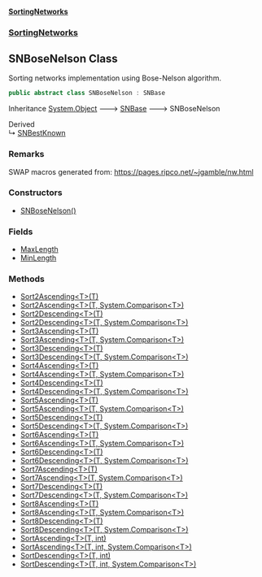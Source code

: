 #### [SortingNetworks](./index.md 'index')
### [SortingNetworks](./SortingNetworks.md 'SortingNetworks')
## SNBoseNelson Class
Sorting networks implementation using Bose-Nelson algorithm.  
```csharp
public abstract class SNBoseNelson : SNBase
```
Inheritance [System.Object](https://docs.microsoft.com/en-us/dotnet/api/System.Object 'System.Object') &#129106; [SNBase](./SortingNetworks-SNBase.md 'SortingNetworks.SNBase') &#129106; SNBoseNelson  

Derived  
&#8627; [SNBestKnown](./SortingNetworks-SNBestKnown.md 'SortingNetworks.SNBestKnown')  
### Remarks
SWAP macros generated from: https://pages.ripco.net/~jgamble/nw.html  
### Constructors
- [SNBoseNelson()](./SortingNetworks-SNBoseNelson-SNBoseNelson().md 'SortingNetworks.SNBoseNelson.SNBoseNelson()')
### Fields
- [MaxLength](./SortingNetworks-SNBoseNelson-MaxLength.md 'SortingNetworks.SNBoseNelson.MaxLength')
- [MinLength](./SortingNetworks-SNBoseNelson-MinLength.md 'SortingNetworks.SNBoseNelson.MinLength')
### Methods
- [Sort2Ascending&lt;T&gt;(T)](./SortingNetworks-SNBoseNelson-Sort2Ascending-T-(T).md 'SortingNetworks.SNBoseNelson.Sort2Ascending&lt;T&gt;(T)')
- [Sort2Ascending&lt;T&gt;(T, System.Comparison&lt;T&gt;)](./SortingNetworks-SNBoseNelson-Sort2Ascending-T-(T_System-Comparison-T-).md 'SortingNetworks.SNBoseNelson.Sort2Ascending&lt;T&gt;(T, System.Comparison&lt;T&gt;)')
- [Sort2Descending&lt;T&gt;(T)](./SortingNetworks-SNBoseNelson-Sort2Descending-T-(T).md 'SortingNetworks.SNBoseNelson.Sort2Descending&lt;T&gt;(T)')
- [Sort2Descending&lt;T&gt;(T, System.Comparison&lt;T&gt;)](./SortingNetworks-SNBoseNelson-Sort2Descending-T-(T_System-Comparison-T-).md 'SortingNetworks.SNBoseNelson.Sort2Descending&lt;T&gt;(T, System.Comparison&lt;T&gt;)')
- [Sort3Ascending&lt;T&gt;(T)](./SortingNetworks-SNBoseNelson-Sort3Ascending-T-(T).md 'SortingNetworks.SNBoseNelson.Sort3Ascending&lt;T&gt;(T)')
- [Sort3Ascending&lt;T&gt;(T, System.Comparison&lt;T&gt;)](./SortingNetworks-SNBoseNelson-Sort3Ascending-T-(T_System-Comparison-T-).md 'SortingNetworks.SNBoseNelson.Sort3Ascending&lt;T&gt;(T, System.Comparison&lt;T&gt;)')
- [Sort3Descending&lt;T&gt;(T)](./SortingNetworks-SNBoseNelson-Sort3Descending-T-(T).md 'SortingNetworks.SNBoseNelson.Sort3Descending&lt;T&gt;(T)')
- [Sort3Descending&lt;T&gt;(T, System.Comparison&lt;T&gt;)](./SortingNetworks-SNBoseNelson-Sort3Descending-T-(T_System-Comparison-T-).md 'SortingNetworks.SNBoseNelson.Sort3Descending&lt;T&gt;(T, System.Comparison&lt;T&gt;)')
- [Sort4Ascending&lt;T&gt;(T)](./SortingNetworks-SNBoseNelson-Sort4Ascending-T-(T).md 'SortingNetworks.SNBoseNelson.Sort4Ascending&lt;T&gt;(T)')
- [Sort4Ascending&lt;T&gt;(T, System.Comparison&lt;T&gt;)](./SortingNetworks-SNBoseNelson-Sort4Ascending-T-(T_System-Comparison-T-).md 'SortingNetworks.SNBoseNelson.Sort4Ascending&lt;T&gt;(T, System.Comparison&lt;T&gt;)')
- [Sort4Descending&lt;T&gt;(T)](./SortingNetworks-SNBoseNelson-Sort4Descending-T-(T).md 'SortingNetworks.SNBoseNelson.Sort4Descending&lt;T&gt;(T)')
- [Sort4Descending&lt;T&gt;(T, System.Comparison&lt;T&gt;)](./SortingNetworks-SNBoseNelson-Sort4Descending-T-(T_System-Comparison-T-).md 'SortingNetworks.SNBoseNelson.Sort4Descending&lt;T&gt;(T, System.Comparison&lt;T&gt;)')
- [Sort5Ascending&lt;T&gt;(T)](./SortingNetworks-SNBoseNelson-Sort5Ascending-T-(T).md 'SortingNetworks.SNBoseNelson.Sort5Ascending&lt;T&gt;(T)')
- [Sort5Ascending&lt;T&gt;(T, System.Comparison&lt;T&gt;)](./SortingNetworks-SNBoseNelson-Sort5Ascending-T-(T_System-Comparison-T-).md 'SortingNetworks.SNBoseNelson.Sort5Ascending&lt;T&gt;(T, System.Comparison&lt;T&gt;)')
- [Sort5Descending&lt;T&gt;(T)](./SortingNetworks-SNBoseNelson-Sort5Descending-T-(T).md 'SortingNetworks.SNBoseNelson.Sort5Descending&lt;T&gt;(T)')
- [Sort5Descending&lt;T&gt;(T, System.Comparison&lt;T&gt;)](./SortingNetworks-SNBoseNelson-Sort5Descending-T-(T_System-Comparison-T-).md 'SortingNetworks.SNBoseNelson.Sort5Descending&lt;T&gt;(T, System.Comparison&lt;T&gt;)')
- [Sort6Ascending&lt;T&gt;(T)](./SortingNetworks-SNBoseNelson-Sort6Ascending-T-(T).md 'SortingNetworks.SNBoseNelson.Sort6Ascending&lt;T&gt;(T)')
- [Sort6Ascending&lt;T&gt;(T, System.Comparison&lt;T&gt;)](./SortingNetworks-SNBoseNelson-Sort6Ascending-T-(T_System-Comparison-T-).md 'SortingNetworks.SNBoseNelson.Sort6Ascending&lt;T&gt;(T, System.Comparison&lt;T&gt;)')
- [Sort6Descending&lt;T&gt;(T)](./SortingNetworks-SNBoseNelson-Sort6Descending-T-(T).md 'SortingNetworks.SNBoseNelson.Sort6Descending&lt;T&gt;(T)')
- [Sort6Descending&lt;T&gt;(T, System.Comparison&lt;T&gt;)](./SortingNetworks-SNBoseNelson-Sort6Descending-T-(T_System-Comparison-T-).md 'SortingNetworks.SNBoseNelson.Sort6Descending&lt;T&gt;(T, System.Comparison&lt;T&gt;)')
- [Sort7Ascending&lt;T&gt;(T)](./SortingNetworks-SNBoseNelson-Sort7Ascending-T-(T).md 'SortingNetworks.SNBoseNelson.Sort7Ascending&lt;T&gt;(T)')
- [Sort7Ascending&lt;T&gt;(T, System.Comparison&lt;T&gt;)](./SortingNetworks-SNBoseNelson-Sort7Ascending-T-(T_System-Comparison-T-).md 'SortingNetworks.SNBoseNelson.Sort7Ascending&lt;T&gt;(T, System.Comparison&lt;T&gt;)')
- [Sort7Descending&lt;T&gt;(T)](./SortingNetworks-SNBoseNelson-Sort7Descending-T-(T).md 'SortingNetworks.SNBoseNelson.Sort7Descending&lt;T&gt;(T)')
- [Sort7Descending&lt;T&gt;(T, System.Comparison&lt;T&gt;)](./SortingNetworks-SNBoseNelson-Sort7Descending-T-(T_System-Comparison-T-).md 'SortingNetworks.SNBoseNelson.Sort7Descending&lt;T&gt;(T, System.Comparison&lt;T&gt;)')
- [Sort8Ascending&lt;T&gt;(T)](./SortingNetworks-SNBoseNelson-Sort8Ascending-T-(T).md 'SortingNetworks.SNBoseNelson.Sort8Ascending&lt;T&gt;(T)')
- [Sort8Ascending&lt;T&gt;(T, System.Comparison&lt;T&gt;)](./SortingNetworks-SNBoseNelson-Sort8Ascending-T-(T_System-Comparison-T-).md 'SortingNetworks.SNBoseNelson.Sort8Ascending&lt;T&gt;(T, System.Comparison&lt;T&gt;)')
- [Sort8Descending&lt;T&gt;(T)](./SortingNetworks-SNBoseNelson-Sort8Descending-T-(T).md 'SortingNetworks.SNBoseNelson.Sort8Descending&lt;T&gt;(T)')
- [Sort8Descending&lt;T&gt;(T, System.Comparison&lt;T&gt;)](./SortingNetworks-SNBoseNelson-Sort8Descending-T-(T_System-Comparison-T-).md 'SortingNetworks.SNBoseNelson.Sort8Descending&lt;T&gt;(T, System.Comparison&lt;T&gt;)')
- [SortAscending&lt;T&gt;(T, int)](./SortingNetworks-SNBoseNelson-SortAscending-T-(T_int).md 'SortingNetworks.SNBoseNelson.SortAscending&lt;T&gt;(T, int)')
- [SortAscending&lt;T&gt;(T, int, System.Comparison&lt;T&gt;)](./SortingNetworks-SNBoseNelson-SortAscending-T-(T_int_System-Comparison-T-).md 'SortingNetworks.SNBoseNelson.SortAscending&lt;T&gt;(T, int, System.Comparison&lt;T&gt;)')
- [SortDescending&lt;T&gt;(T, int)](./SortingNetworks-SNBoseNelson-SortDescending-T-(T_int).md 'SortingNetworks.SNBoseNelson.SortDescending&lt;T&gt;(T, int)')
- [SortDescending&lt;T&gt;(T, int, System.Comparison&lt;T&gt;)](./SortingNetworks-SNBoseNelson-SortDescending-T-(T_int_System-Comparison-T-).md 'SortingNetworks.SNBoseNelson.SortDescending&lt;T&gt;(T, int, System.Comparison&lt;T&gt;)')

